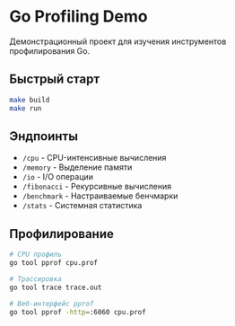 # Go Profiling Demo

Демонстрационный проект для изучения инструментов профилирования Go.

## Быстрый старт

```bash
make build
make run
```

## Эндпоинты

- `/cpu` - CPU-интенсивные вычисления
- `/memory` - Выделение памяти  
- `/io` - I/O операции
- `/fibonacci` - Рекурсивные вычисления
- `/benchmark` - Настраиваемые бенчмарки
- `/stats` - Системная статистика

## Профилирование

```bash
# CPU профиль
go tool pprof cpu.prof

# Трассировка
go tool trace trace.out

# Веб-интерфейс pprof
go tool pprof -http=:6060 cpu.prof
```